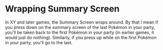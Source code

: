 # Wrapping Summary Screen
In XY and later games, the Summary Screen wraps around. By that I mean if you press down on the summary screen of the 
last Pokémon in your party, you'll be taken back to the first Pokémon in your party (in earlier games, it would just do 
nothing). Similarly, if you press up while on the first Pokémon in your party, you'll go to the last.